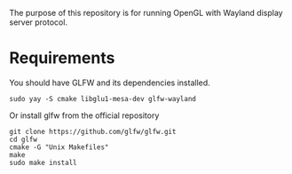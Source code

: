 The purpose of this repository is for running OpenGL with Wayland display server protocol.

# Requirements
You should have GLFW and its dependencies installed.

    sudo yay -S cmake libglu1-mesa-dev glfw-wayland

Or install glfw from the official repository

    git clone https://github.com/glfw/glfw.git
    cd glfw
    cmake -G "Unix Makefiles"  
    make  
    sudo make install